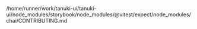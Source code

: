 /home/runner/work/tanuki-ui/tanuki-ui/node_modules/storybook/node_modules/@vitest/expect/node_modules/chai/CONTRIBUTING.md